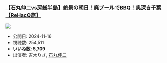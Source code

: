 ### [【石丸伸二vs房総半島】絶景の朝日！廃プールでBBQ！奥深き千葉【ReHacQ旅】](https://www.youtube.com/watch?v=SdPmxChxfZc)
[![](https://img.youtube.com/vi/SdPmxChxfZc/sddefault.jpg)](https://www.youtube.com/watch?v=SdPmxChxfZc)
-   公開日: 2024-11-16
-   視聴数: 254,511
-   **いいね数: 5,709**
-   出演者: 吉木りさ, [石丸伸二](/rehacq_fan/people/石丸伸二 "wikilink")
